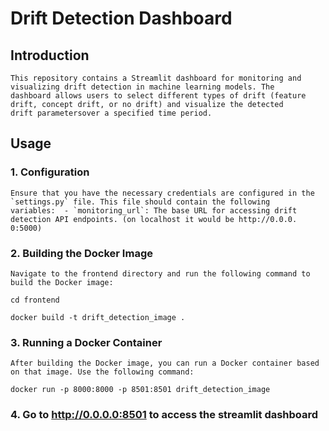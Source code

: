 # Drift Detection Dashboard  

## Introduction 

    This repository contains a Streamlit dashboard for monitoring and visualizing drift detection in machine learning models. The 
    dashboard allows users to select different types of drift (feature drift, concept drift, or no drift) and visualize the detected 
    drift parametersover a specified time period.

## Usage

### 1. Configuration

    Ensure that you have the necessary credentials are configured in the `settings.py` file. This file should contain the following 
    variables:  - `monitoring_url`: The base URL for accessing drift detection API endpoints. (on localhost it would be http://0.0.0.
    0:5000)

### 2. Building the Docker Image

    Navigate to the frontend directory and run the following command to build the Docker image:
    
    cd frontend

    docker build -t drift_detection_image .


### 3. Running a Docker Container

    After building the Docker image, you can run a Docker container based on that image. Use the following command: 

    docker run -p 8000:8000 -p 8501:8501 drift_detection_image

### 4. Go to http://0.0.0.0:8501 to access the streamlit dashboard

